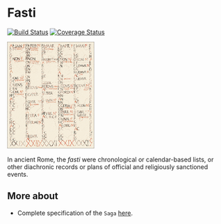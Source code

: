 # Fasti

[![Build Status](https://travis-ci.org/dokwork/fasti.svg?branch=master)](https://travis-ci.org/dokwork/fasti)
[![Coverage Status](https://coveralls.io/repos/github/dokwork/fasti/badge.svg?branch=master)](https://coveralls.io/github/dokwork/fasti?branch=master)

![](fasti.gif) 

In ancient Rome, the *fasti* were chronological or calendar-based lists, or other diachronic records or 
plans of official and religiously sanctioned events.


## More about
- Complete specification of the `Saga` [here](src/test/scala/ru/dokwork/fasti/SagaSpec.scala).
